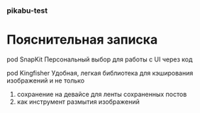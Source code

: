 ### pikabu-test

# Пояснительная записка
pod SnapKit
Персональный выбор для работы с UI через код

pod Kingfisher
Удобная, легкая библиотека для кэширования изображений и не только
1) сохранение на девайсе для ленты сохраненных постов
2) как инструмент размытия изображений

